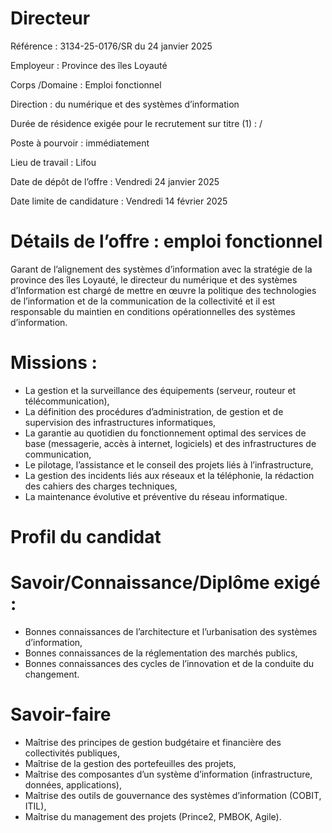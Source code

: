 # Directeur

Référence : 3134-25-0176/SR du 24 janvier 2025

Employeur : Province des îles Loyauté

Corps /Domaine : Emploi fonctionnel

Direction : du numérique et des systèmes d’information

Durée de résidence exigée pour le recrutement sur titre (1) : /

Poste à pourvoir : immédiatement

Lieu de travail : Lifou

Date de dépôt de l’offre : Vendredi 24 janvier 2025

Date limite de candidature : Vendredi 14 février 2025

# Détails de l’offre : emploi fonctionnel

Garant de l’alignement des systèmes d’information avec la stratégie de la province des îles Loyauté, le directeur du numérique et des systèmes d’Information est chargé de mettre en œuvre la politique des technologies de l’information et de la communication de la collectivité et il est responsable du maintien en conditions opérationnelles des systèmes d’information.

# Missions :

- La gestion et la surveillance des équipements (serveur, routeur et télécommunication),
- La définition des procédures d’administration, de gestion et de supervision des infrastructures informatiques,
- La garantie au quotidien du fonctionnement optimal des services de base (messagerie, accès à internet, logiciels) et des infrastructures de communication,
- Le pilotage, l’assistance et le conseil des projets liés à l’infrastructure,
- La gestion des incidents liés aux réseaux et la téléphonie, la rédaction des cahiers des charges techniques,
- La maintenance évolutive et préventive du réseau informatique.

# Profil du candidat

# Savoir/Connaissance/Diplôme exigé :

- Bonnes connaissances de l’architecture et l’urbanisation des systèmes d’information,
- Bonnes connaissances de la réglementation des marchés publics,
- Bonnes connaissances des cycles de l’innovation et de la conduite du changement.

# Savoir-faire

- Maîtrise des principes de gestion budgétaire et financière des collectivités publiques,
- Maîtrise de la gestion des portefeuilles des projets,
- Maîtrise des composantes d’un système d’information (infrastructure, données, applications),
- Maîtrise des outils de gouvernance des systèmes d’information (COBIT, ITIL),
- Maîtrise du management des projets (Prince2, PMBOK, Agile).